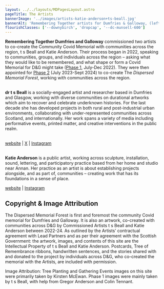 ```yaml
---
layout: ../../layouts/MDPagesLayout.astro
pageTitle: The Artists
bannerImage: '../images/artists-katie-anderson+ts-beall.jpg'
bannerAlt: 'Remembering Together artists for Dumfries & Galloway, (left to right) Katie Anderson, and Dr. t s Beall (Tara).'
flourishClasses: ['--downybirch', 'dropcap', '--dc-munsell-600']
---
```


__Remembering Together Dumfries and Galloway__ commissioned two artists to co-create the Community Covid Memorial with communities across the region, t s Beall and Katie Anderson. Their process began in 2022, speaking to communities, groups, and individuals across the region –  asking what they would like to be remembered, and what shape or form a Covid Memorial for D&G might take (<a href="../../about/phase-1">Phase 1</a>, July-Dec 2022). They were then appointed for <a href="../../about/phase-2">Phase 2</a> (July 2023-Sept 2024) to co-create The _Dispersed Memorial Forest_, working with communities across the region.
<br><br>

<div class="bt pt-3 w-100 b--black-o-20"></div>

__dr t s Beall__ is a socially-engaged artist and researcher based in Dumfries and Glasgow, working with diverse communities on durational artworks which aim to recover and celebrate underknown histories. For the last decade she has developed projects in both rural and post-industrial urban environments, collaborating with under-represented communities across Scotland, and internationally. Her work spans a variety of media including performative events, printed matter, and creative interventions in the public realm.
<br><br>

<a href="https://stillstatic.tv/" target="_blank">website</a> | <a href="https://x.com/tsBeall" target="_blank">X</a> |  <a href="https://www.instagram.com/tsbeall/" target="_blank">Instagram</a>
<br><br>

<div class="bt pt-3 w-100 b--black-o-20"></div>

__Katie Anderson__ is a public artist, working across sculpture, installation, sound, lettering, and participatory practice based from her home and studio near Annan. Her practice as an artist is about establishing projects alongside, and as part of, communities – creating work that has its foundations in a sense of place.

<a href="https://katiejanderson.com/" target="_blank">website</a> | <a href="https://www.instagram.com/katie_j_and/" target="_blank">Instagram</a>

<div class="bt mt-4 nb-2 w-100 b--black-o-20"></div>

## Copyright & Image Attribution

The Dispersed Memorial Forest is first and foremost the community Covid memorial for Dumfries and Galloway. It is also an artwork, co-created with communities across D&G by Commissioned Artists t s Beall and Katie Anderson between 2022-24. As outlined by the Artists’ contractual agreement with Lead Partners and as per their agreement with the Scottish Government: the artwork, images, and contents of this site are the Intellectual Property of t s Beall and Katie Anderson. Postcards, Tree of Remembrance ribbons, handwritten sentences, and the stories shared with and donated to the project by individuals across D&G, who co-created the memorial with the Artists, are included with permission.

Image Attribution: Tree Planting and Gathering Events images on this site were primarily taken by Kirsten McEwan. Phase 1 images were mainly taken by t s Beall, with help from Gregor Anderson and Colin Tennant.
